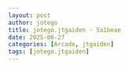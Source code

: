 ```yaml
---
layout: post
author: jotego
title: jotego.jtgaiden - 5a1beae
date: 2025-06-27
categories: [Arcade, jtgaiden]
tags: [jotego.jtgaiden]
---
```


